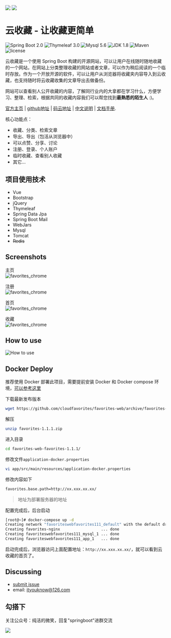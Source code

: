 ![](http://favorites.ren/img/icon.ico)
![](http://favorites.ren/index/img/profile.png)

云收藏 - 让收藏更简单
=========================

![Spring Boot 2.0](https://img.shields.io/badge/Spring%20Boot-2.0-brightgreen.svg)
![Thymeleaf 3.0](https://img.shields.io/badge/Thymeleaf-3.0-yellow.svg)
![Mysql 5.6](https://img.shields.io/badge/Mysql-5.6-blue.svg)
![JDK 1.8](https://img.shields.io/badge/JDK-1.8-brightgreen.svg)
![Maven](https://img.shields.io/badge/Maven-3.5.0-yellowgreen.svg)
![license](https://img.shields.io/badge/license-MPL--2.0-blue.svg)
 

云收藏是一个使用 Spring Boot 构建的开源网站，可以让用户在线随时随地收藏的一个网站，在网站上分类整理收藏的网站或者文章，可以作为稍后阅读的一个临时存放。作为一个开放开源的软件，可以让用户从浏览器将收藏夹内容导入到云收藏，也支持随时将云收藏收集的文章导出去做备份。 

网站可以查看别人公开收藏的内容，了解同行业内的大拿都在学习什么，方便学习、整理、检索，根据共同的收藏内容我们可以帮您找到**最熟悉的陌生人** :)。


[官方主页](http://favorites.ren) | [github地址](https://github.com/cloudfavorites/favorites-web) | [码云地址](https://gitee.com/ityouknow/favorites-web) | [中文说明](http://www.ityouknow.com/springboot/2016/09/26/springboot%E5%AE%9E%E6%88%98-%E6%88%91%E4%BB%AC%E7%9A%84%E7%AC%AC%E4%B8%80%E6%AC%BE%E5%BC%80%E6%BA%90%E8%BD%AF%E4%BB%B6.html) | [文档手册](https://github.com/cloudfavorites/favorites-web/wiki/%E5%A6%82%E4%BD%95%E6%9E%84%E5%BB%BA%E9%A1%B9%E7%9B%AE).

核心功能点：

- 收藏、分类、检索文章
- 导出、导出（包活从浏览器中）
- 可以点赞、分享、讨论
- 注册、登录、个人账户
- 临时收藏、查看别人收藏
- 其它...


项目使用技术
------------

* Vue
* Bootstrap
* jQuery
* Thymeleaf
* Spring Data Jpa
* Spring Boot Mail
* WebJars
* Mysql
* Tomcat
* ~~Redis~~


Screenshots
------------

主页  
![favorites_chrome](http://www.ityouknow.com/assets/images/2016/favorites_index.png)  

注册  
![favorites_chrome](http://www.ityouknow.com/assets/images/2016/favorites_register.png)  

首页  
![favorites_chrome](http://www.ityouknow.com/assets/images/2016/favorites_home.png)  

收藏  
![favorites_chrome](http://www.ityouknow.com/assets/images/2016/favorites_collect.png)  


How to use
------------

![How to use](http://favorites.ren/img/useTool.gif)


Docker Deploy
----------

推荐使用 Docker 部署此项目，需要提前安装 Docker 和 Docker compose 环境，[可以参考这里](http://www.ityouknow.com/docker.html)

下载最新发布版本

``` sh
wget https://github.com/cloudfavorites/favorites-web/archive/favorites-1.2.2.zip
```

解压

``` sh
unzip favorites-1.1.1.zip
```

进入目录

``` sh
cd favorites-web-favorites-1.1.1/
```

修改文件`application-docker.properties`

``` sh
vi app/src/main/resources/application-docker.properties
```

修改内容如下
``` sh
favorites.base.path=http://xx.xxx.xx.xx/ 
```
>地址为部署服务器的地址

配置完成后，后台启动

``` sh
[root@~]# docker-compose up -d
Creating network "favoriteswebfavorites111_default" with the default driver
Creating favorites-nginx                  ... done
Creating favoriteswebfavorites111_mysql_1 ... done
Creating favoriteswebfavorites111_app_1   ... done
```

启动完成后，浏览器访问上面配置地址：`http://xx.xxx.xx.xx/`，就可以看到云收藏的首页了。


Discussing
----------
- [submit issue](https://github.com/cloudfavorites/favorites-web/issues/new)
- email: ityouknow@126.com


勾搭下
--------
关注公众号：纯洁的微笑，回复"springboot"进群交流

![](http://www.ityouknow.com/assets/images/keeppuresmile.jpg)
